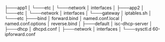 ├───app1
│   └───etc
│       └───network
│               interfaces
│
├───app2
│   └───etc
│       └───network
│               interfaces
│
└───gateway
    │   iptables.sh
    │
    └───etc
        ├───bind
        │       forward.bind
        │       named.conf.local
        │       named.conf.options
        │       reverse.bind
        │
        ├───default
        │       isc-dhcp-server
        │
        ├───dhcp
        │       dhcpd.conf
        │
        ├───network
        │       interfaces
        │
        └───sysctl.d
                60-ipforward.conf
